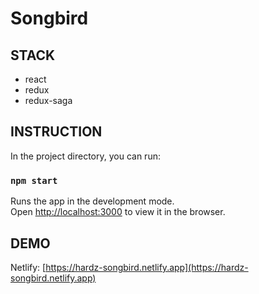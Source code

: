 

# Songbird

## STACK
* react
* redux
* redux-saga

## INSTRUCTION

In the project directory, you can run:

### `npm start`

Runs the app in the development mode.<br />
Open [http://localhost:3000](http://localhost:3000) to view it in the browser.

## DEMO

Netlify: [https://hardz-songbird.netlify.app](https://hardz-songbird.netlify.app)